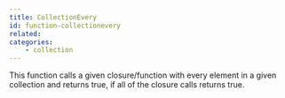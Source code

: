 ```yaml
---
title: CollectionEvery
id: function-collectionevery
related:
categories:
    - collection
---
```


This function calls a given closure/function with every element in a given collection and returns true, if all of the closure calls returns true.
